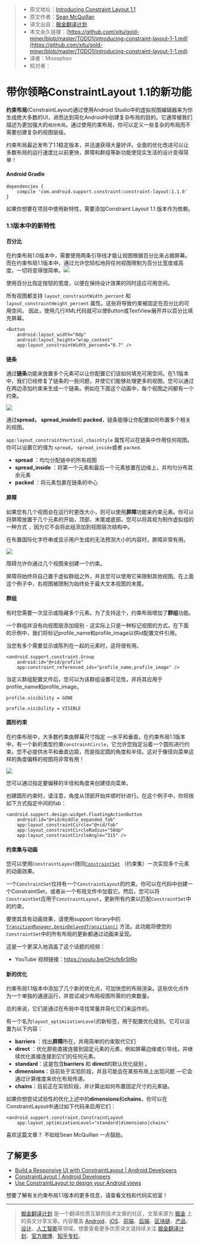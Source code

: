 > * 原文地址：[Introducing Constraint Layout 1.1](https://medium.com/google-developers/introducing-constraint-layout-1-1-d07fc02406bc)
> * 原文作者：[Sean McQuillan](https://medium.com/@objcode?source=post_header_lockup)
> * 译文出自：[掘金翻译计划](https://github.com/xitu/gold-miner)
> * 本文永久链接：[https://github.com/xitu/gold-miner/blob/master/TODO1/introducing-constraint-layout-1-1.md](https://github.com/xitu/gold-miner/blob/master/TODO1/introducing-constraint-layout-1-1.md)
> * 译者：Moosphon
> * 校对者：

# 带你领略ConstraintLayout 1.1的新功能

**约束布局**(ConstraintLayout)通过使用Android Studio中的虚拟视图编辑器来为你生成绝大多数的UI，进而达到简化Android中创建复杂布局的目的。它通常被我们描述为更加强大的`相对布局`。通过使用约束布局，你可以定义一些复杂的布局而不需要创建复杂的视图层级。

约束布局最近发布了1.1稳定版本，并迅速获得大量好评。全面的优化改进可以让多数布局的运行速度比以前更快，屏障和群组等新功能使现实生活的设计变得简单！

#### Android Gradle

```
dependencies {
    compile 'com.android.support.constraint:constraint-layout:1.1.0'
}
```

如果你想要在项目中使用新特性，需要添加Constraint Layout 1.1 版本作为依赖。

### 1.1版本中的新特性

#### 百分比

在约束布局1.0版本中，需要使用两条引导线才能让视图根据百分比来占据屏幕。而在约束布局1.1版本中，通过允许您轻松地将任何视图限制为百分比宽度或高度，一切将变得很简单。![](https://cdn-images-1.medium.com/max/800/1*uqU2HbwRZeik-P2Ny-leIg.jpeg)

使用百分比指定按钮的宽度，以便在保持设计效果的同时适应可用空间。

所有视图都支持 `layout_constraintWidth_percent` 和 `layout_constraintHeight_percent` 属性。这些将导致约束被固定在百分比的可用空间。 因此，使用几行XML代码就可以使Button或TextView展开并以百分比填充屏幕。

```
<Button
    android:layout_width="0dp"
    android:layout_height="wrap_content"
    app:layout_constraintWidth_percent="0.7" />
```

#### 链条

通过**链条**功能来放置多个元素可以让你配置它们该如何填充可用空间。在1.1版本中，我们已经修复了链条的一些问题，并使它们能够处理更多的视图。您可以通过在两边添加约束来生成一个链条。例如在下面这个动画中，每个视图之间都有一个约束。

![](https://cdn-images-1.medium.com/max/800/1*3wFzyPS9Fpc-b52roKVSCQ.gif)

通过**spread，** **spread_inside**和 **packed**，链条能够让你配置如何布置多个相关的视图。

`app:layout_constraintVertical_chainStyle` 属性可以在链条中作用任何视图。 你可以设置它的值为 `spread`， `spread_inside`或者 `packed`.

*   **spread** ：均匀分配链中的所有视图
*   **spread_inside** ：将第一个元素和最后一个元素放置在边缘上，并均匀分布其余元素
*   **packed** ：将元素包裹在链条的中心

#### 屏障

如果您有几个视图会在运行时更改大小，则可以使用**屏障**功能来约束元素。你可以将屏障放置于几个元素的开始，顶部，末尾或底部。您可以将其视为制作虚拟组的一种方式 ，因为它不会将此组添加到视图层次结构中。

在布置国际化字符串或显示用户生成的无法预测大小的内容时，屏障非常有用。

![](https://cdn-images-1.medium.com/max/800/1*6Moj_NLX9iIzfen3aUh6WA.gif)

障碍允许你通过几个视图来创建一个约束。

屏障将始终将自己置于虚拟群组之外，并且您可以使用它来限制其他视图。在上面这个例子中，右视图被限制为始终处于最大文本视图的末尾。

#### 群组

有时您需要一次显示或隐藏多个元素。为了支持这个，约束布局增加了**群组**功能。

一个群组并没有向视图层添加级别 - 这实际上只是一种标记视图的方式。在下面的示例中，我们将标记profile_name和profile_image以供id配置文件引用。

当您有多个需要显示或陈列在一起的元素时，这将很有用。

```
<android.support.constraint.Group
    android:id="@+id/profile"
    app:constraint_referenced_ids="profile_name,profile_image" />
```

当定义群组配置文件后，您可以为该群组设置可见性，并将其应用于profile_name和profile_image。

```
profile.visibility = GONE

profile.visibility = VISIBLE
```

#### 圆形约束

在约束布局中，大多数约束由屏幕尺寸指定  —水平和垂直。在约束布局1.1版本中，有一个新的类型约束`constraintCircle`，它允许您指定沿着一个圆形进行约束。您不必提供水平和垂直边距，而是指定圆的角度和半径。这对于像径向菜单这样的角度偏移的视图将非常有用！

![](https://cdn-images-1.medium.com/max/800/1*dkCMb35o4HN7SVX8S1N3ig.gif)

您可以通过指定要偏移的半径和角度来创建径向菜单。

创建圆形约束时，请注意，角度从顶部开始并顺时针进行。在这个例子中，你将按如下方式指定中间的fab：

```
<android.support.design.widget.FloatingActionButton
    android:id="@+id/middle_expanded_fab"
    app:layout_constraintCircle="@+id/fab"
    app:layout_constraintCircleRadius="50dp"
    app:layout_constraintCircleAngle="315" />
```

#### 约束集与动画

您可以使用`ConstraintLayout`随同[`ConstraintSet`](https://developer.android.com/reference/android/support/constraint/ConstraintSet.html) （约束集）一次实现多个元素的动画效果。

一个`ConstraintSet`仅持有一个`ConstraintLayout`的约束。你可以在代码中创建一个ConstraintSet，或者从一个布局文件中加载它。然后，您可以将`ConstraintSet`应用于`ConstraintLayout`，更新所有约束以匹配`ConstraintSet`中的约束。

要使其具有动画效果，请使用support library中的[`TransitionManager.beginDelayedTransition()`](https://developer.android.com/reference/android/transition/TransitionManager.html#beginDelayedTransition%28android.view.ViewGroup%29) 方法。此功能将使您的`ConstraintSet`中的所有布局的更新都通过动画来呈现。

这是一个更深入地涵盖了这个话题的视频：

* YouTube 视频链接：https://youtu.be/OHcfs6rStRo

#### 新的优化

约束布局1.1版本中添加了几个新的优化点，可加快您的布局渲染。这些优化点作为一个单独的通道运行，并尝试减少布局视图所需的约束数量。

总的来说，它们是通过在布局中寻找常量并简化它们来运作的。

有一个名为`layout_optimizationLevel`的新标签，用于配置优化级别。它可以设置为以下内容：

*   **barriers** ：找出**屏障**所在，并用简单的约束取代它们
*   **direct** ：优化那些直接连接到固定元素的元素，例如屏幕边缘或引导线，并继续优化直接连接到它们的任何元素。
*   **standard**：这是包含**barriers** 和 **direct**的默认优化级别 。
*   **dimensions**：目前处于实验阶段，并且可能会在某些布局上出现问题  —它会通过计算维度来优化布局传递。
*   **chains**：目前正在实验阶段，并计算出如何布置固定尺寸的元素链。

如果你想尝试试验性的优化上述中的**dimensions**和**chains**，你可以在ConstraintLayout中通过如下代码来启用它们：

```
<android.support.constraint.ConstraintLayout 
    app:layout_optimizationLevel="standard|dimensions|chains"
```

喜欢这篇文章？ 不如给Sean McQuillan 一点鼓励。

## 了解更多

* [Build a Responsive UI with ConstraintLayout | Android Developers](https://developer.android.com/training/constraint-layout/index.html)
* [ConstraintLayout | Android Developers](https://developer.android.com/reference/android/support/constraint/ConstraintLayout.html)
* [Use ConstraintLayout to design your Android views](https://codelabs.developers.google.com/codelabs/constraint-layout/)

想要了解有关约束布局1.1版本的更多信息，请查看文档和代码实验室！

---

> [掘金翻译计划](https://github.com/xitu/gold-miner) 是一个翻译优质互联网技术文章的社区，文章来源为 [掘金](https://juejin.im) 上的英文分享文章。内容覆盖 [Android](https://github.com/xitu/gold-miner#android)、[iOS](https://github.com/xitu/gold-miner#ios)、[前端](https://github.com/xitu/gold-miner#前端)、[后端](https://github.com/xitu/gold-miner#后端)、[区块链](https://github.com/xitu/gold-miner#区块链)、[产品](https://github.com/xitu/gold-miner#产品)、[设计](https://github.com/xitu/gold-miner#设计)、[人工智能](https://github.com/xitu/gold-miner#人工智能)等领域，想要查看更多优质译文请持续关注 [掘金翻译计划](https://github.com/xitu/gold-miner)、[官方微博](http://weibo.com/juejinfanyi)、[知乎专栏](https://zhuanlan.zhihu.com/juejinfanyi)。
